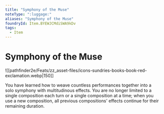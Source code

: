 ```yaml
---
title: "Symphony of the Muse"
noteType: ":luggage:"
aliases: "Symphony of the Muse"
foundryId: Item.BYEWJCMdiSWA9kDv
tags:
  - Item
---
```


# Symphony of the Muse
![[pathfinder2e/Feats/zz_asset-files/icons-sundries-books-book-red-exclamation.webp|150]]

You have learned how to weave countless performances together into a solo symphony with multitudinous effects. You are no longer limited to a single composition each turn or a single composition at a time; when you use a new composition, all previous compositions' effects continue for their remaining duration.
